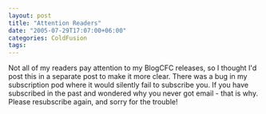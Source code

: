 ```yaml
---
layout: post
title: "Attention Readers"
date: "2005-07-29T17:07:00+06:00"
categories: ColdFusion 
tags: 
---
```


Not all of my readers pay attention to my BlogCFC releases, so I thought I'd post this in a separate post to make it more clear. There was a bug in my subscription pod where it would silently fail to subscribe you. If you have subscribed in the past and wondered why you never got email - that is why. Please resubscribe again, and sorry for the trouble!